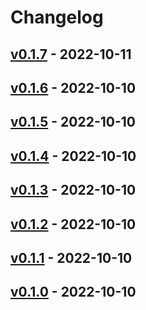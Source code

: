 # Changelog

## [v0.1.7](https://github.com/tMinamiii/lgotm/compare/v0.1.6...v0.1.7) - 2022-10-11

## [v0.1.6](https://github.com/tMinamiii/lgotm/compare/v0.1.5...v0.1.6) - 2022-10-10

## [v0.1.5](https://github.com/tMinamiii/lgotm/compare/v0.1.4...v0.1.5) - 2022-10-10

## [v0.1.4](https://github.com/tMinamiii/lgotm/compare/v0.1.3...v0.1.4) - 2022-10-10

## [v0.1.3](https://github.com/tMinamiii/lgotm/compare/v0.1.2...v0.1.3) - 2022-10-10

## [v0.1.2](https://github.com/tMinamiii/lgotm/compare/v0.1.1...v0.1.2) - 2022-10-10

## [v0.1.1](https://github.com/tMinamiii/lgotm/compare/v0.1.0...v0.1.1) - 2022-10-10

## [v0.1.0](https://github.com/tMinamiii/lgotm/commits/v0.1.0) - 2022-10-10

